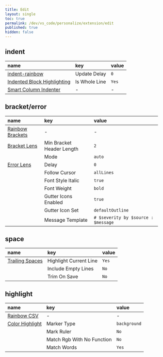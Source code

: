 ```yaml
---
title: Edit
layout: single
toc: true
permalink: /dev/vs_code/personalize/extension/edit
published: true
hidden: false
---
```


<head>
  <base target="_blank">
</head>



## indent

| name | key | value |
| :-   | :-  | :-    |
| [indent-rainbow](https://marketplace.visualstudio.com/items?itemName=oderwat.indent-rainbow) | Update Delay | `0` |
| [Indented Block Highlighting](https://marketplace.visualstudio.com/items?itemName=byi8220.indented-block-highlighting) | Is Whole Line | `Yes` |
| [Smart Column Indenter](https://marketplace.visualstudio.com/items?itemName=lmcarreiro.vscode-smart-column-indenter) | - | - |



## bracket/error

| name | key | value |
| :-   | :-  | :-    |
| [Rainbow Brackets](https://marketplace.visualstudio.com/items?itemName=2gua.rainbow-brackets) | - | - |
| [Bracket Lens](https://marketplace.visualstudio.com/items?itemName=wraith13.bracket-lens) | Min Bracket Header Length | `2` |
| | Mode | `auto` |
| [Error Lens](https://marketplace.visualstudio.com/items?itemName=usernamehw.errorlens) | Delay | `0` |
| | Follow Cursor | `allLines` |
| | Font Style Italic | `true` |
| | Font Weight | `bold` |
| | Gutter Icons Enabled | `true` |
| | Gutter Icon Set | `defaultOutline` |
| | Message Template | `# $severity by $source : $message` |



## space

| name | key | value |
| :-   | :-  | :-    |
| [Trailing Spaces](https://marketplace.visualstudio.com/items?itemName=shardulm94.trailing-spaces) | Highlight Current Line | `Yes` |
| | Include Empty Lines | `No` |
| | Trim On Save | `No` |



## highlight

| name | key | value |
| :-   | :-  | :-    |
| [Rainbow CSV](https://marketplace.visualstudio.com/items?itemName=mechatroner.rainbow-csv) | - | - |
| [Color Highlight](https://marketplace.visualstudio.com/items?itemName=naumovs.color-highlight) | Marker Type | `background` |
| | Mark Ruler | `No` |
| | Match Rgb With No Function | `No` |
| | Match Words | `Yes` |
